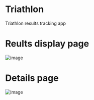 # Triathlon
Triathlon results tracking app

# Reults display page
![image](https://github.com/povodniktim/Triathlon/assets/47430888/5ffdb6e6-e75b-4f89-b29b-457b42e6bddb)

# Details page
![image](https://github.com/povodniktim/Triathlon/assets/47430888/f6f5507e-ed72-493f-a2c9-a3970178def5)

